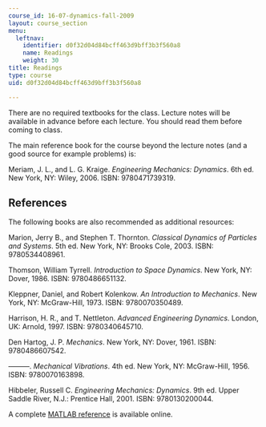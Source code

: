 ```yaml
---
course_id: 16-07-dynamics-fall-2009
layout: course_section
menu:
  leftnav:
    identifier: d0f32d04d84bcff463d9bff3b3f560a8
    name: Readings
    weight: 30
title: Readings
type: course
uid: d0f32d04d84bcff463d9bff3b3f560a8

---
```


There are no required textbooks for the class. Lecture notes will be available in advance before each lecture. You should read them before coming to class.

The main reference book for the course beyond the lecture notes (and a good source for example problems) is:

Meriam, J. L., and L. G. Kraige. _Engineering Mechanics: Dynamics_. 6th ed. New York, NY: Wiley, 2006. ISBN: 9780471739319.

References
----------

The following books are also recommended as additional resources:

Marion, Jerry B., and Stephen T. Thornton. _Classical Dynamics of Particles and Systems_. 5th ed. New York, NY: Brooks Cole, 2003. ISBN: 9780534408961.

Thomson, William Tyrrell. _Introduction to Space Dynamics_. New York, NY: Dover, 1986. ISBN: 9780486651132.

Kleppner, Daniel, and Robert Kolenkow. _An Introduction to Mechanics_. New York, NY: McGraw-Hill, 1973. ISBN: 9780070350489.

Harrison, H. R., and T. Nettleton. _Advanced Engineering Dynamics_. London, UK: Arnold, 1997. ISBN: 9780340645710.

Den Hartog, J. P. _Mechanics_. New York, NY: Dover, 1961. ISBN: 9780486607542.

———. _Mechanical Vibrations_. 4th ed. New York, NY: McGraw-Hill, 1956. ISBN: 9780070163898.

Hibbeler, Russell C. _Engineering Mechanics: Dynamics_. 9th ed. Upper Saddle River, N.J.: Prentice Hall, 2001. ISBN: 9780130200044.

A complete [MATLAB reference](https://www.mathworks.com/help/matlab/index.html) is available online.